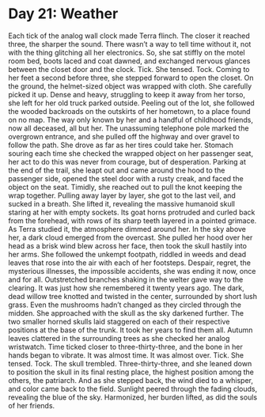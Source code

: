 # Day 21: Weather
Each tick of the analog wall clock made Terra flinch. The closer it reached three, the sharper the sound. There wasn’t a way to tell time without it, not with the thing glitching all her electronics. So, she sat stiffly on the motel room bed, boots laced and coat dawned, and exchanged nervous glances between the closet door and the clock. 
Tick. She tensed. Tock. 
Coming to her feet a second before three, she stepped forward to open the closet. On the ground, the helmet-sized object was wrapped with cloth. She carefully picked it up. Dense and heavy, struggling to keep it away from her torso, she left for her old truck parked outside. 
Peeling out of the lot, she followed the wooded backroads on the outskirts of her hometown, to a place found on no map. The way only known by her and a handful of childhood friends, now all deceased, all but her. 
The unassuming telephone pole marked the overgrown entrance, and she pulled off the highway and over gravel to follow the path. She drove as far as her tires could take her. Stomach souring each time she checked the wrapped object on her passenger seat, her act to do this was never from courage, but of desperation. 
Parking at the end of the trail, she leapt out and came around the hood to the passenger side, opened the steel door with a rusty creak, and faced the object on the seat. Timidly, she reached out to pull the knot keeping the wrap together. Pulling away layer by layer, she got to the last veil, and sucked in a breath. She lifted it, revealing the massive humanoid skull staring at her with empty sockets. Its goat horns protruded and curled back from the forehead, with rows of its sharp teeth layered in a pointed grimace. 
As Terra studied it, the atmosphere dimmed around her. In the sky above her, a dark cloud emerged from the overcast. She pulled her hood over her head as a brisk wind blew across her face, then took the skull hastily into her arms. 
She followed the unkempt footpath, riddled in weeds and dead leaves that rose into the air with each of her footsteps. Despair, regret, the mysterious illnesses, the impossible accidents, she was ending it now, once and for all. Outstretched branches shaking in the welter gave way to the clearing. It was just how she remembered it twenty years ago. The dark, dead willow tree knotted and twisted in the center, surrounded by short lush grass. Even the mushrooms hadn’t changed as they circled through the midden. 
She approached with the skull as the sky darkened further. The two smaller horned skulls laid staggered on each of their respective positions at the base of the trunk. It took her years to find them all. Autumn leaves clattered in the surrounding trees as she checked her analog wristwatch. Time ticked closer to three-thirty-three, and the bone in her hands began to vibrate. It was almost time. It was almost over. 
Tick. She tensed. Tock. The skull trembled.
Three-thirty-three, and she leaned down to position the skull in its final resting place, the highest position among the others, the patriarch. And as she stepped back, the wind died to a whisper, and color came back to the field. Sunlight peered through the fading clouds, revealing the blue of the sky. Harmonized, her burden lifted, as did the souls of her friends.
